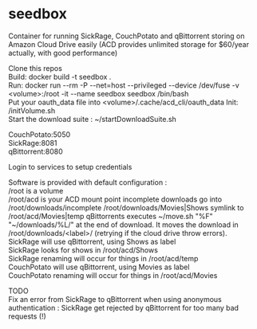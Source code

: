 # seedbox
Container for running SickRage, CouchPotato and qBittorrent storing on Amazon Cloud Drive easily
(ACD provides unlimited storage for $60/year actually, with good performance)

Clone this repos  
Build: docker build -t seedbox .  
Run: docker run --rm -P --net=host --privileged --device /dev/fuse -v \<volume\>:/root -it --name seedbox seedbox /bin/bash  
Put your oauth_data file into \<volume\>/.cache/acd_cli/oauth_data 
Init: /initVolume.sh  
Start the download suite : ~/startDownloadSuite.sh  

CouchPotato:5050  
SickRage:8081  
qBittorrent:8080  

Login to services to setup credentials  

Software is provided with default configuration :  
/root is a volume  
/root/acd is your ACD mount point
incomplete downloads go into /root/downloads/incomplete
/root/downloads/Movies|Shows symlink to /root/acd/Movies|temp
qBittorrents executes ~/move.sh "%F" "~/downloads/%L/" at the end of download. It moves the download in /root/downloads/\<label\>/ (retrying if the cloud drive throw errors).  
SickRage will use qBittorrent, using Shows as label  
SickRage looks for shows in /root/acd/Shows  
SickRage renaming will occur for things in /root/acd/temp  
CouchPotato will use qBittorrent, using Movies as label  
CouchPotato renaming will occur for things in /root/acd/Movies  

TODO  
Fix an error from SickRage to qBittorrent when using anonymous authentication : SickRage get rejected by qBittorrent for too many bad requests (!)
